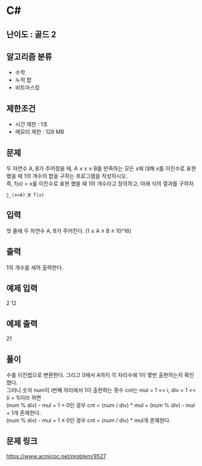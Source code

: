 # C#

## 난이도 : 골드 2

## 알고리즘 분류
  - 수학
  - 누적 합
  - 비트마스킹

## 제한조건
  - 시간 제한 : 1초
  - 메모리 제한 : 128 MB

## 문제
두 자연수 A, B가 주어졌을 때, A ≤ x ≤ B를 만족하는 모든 x에 대해 x를 이진수로 표현했을 때 1의 개수의 합을 구하는 프로그램을 작성하시오.<br/>
즉, f(x) = x를 이진수로 표현 했을 때 1의 개수라고 정의하고, 아래 식의 결과를 구하자.<br/>

	∑_(x=A)_B f(x)



## 입력
첫 줄에 두 자연수 A, B가 주어진다. (1 ≤ A ≤ B ≤ 10^16)<br/>


## 출력
1의 개수를 세어 출력한다.<br/>


## 예제 입력
2 12<br/>

## 예제 출력
21<br/>


## 풀이
수를 이진법으로 변환한다. 그리고 0에서 A까지 각 자리수에 1이 몇번 출현하는지 확인했다.<br/>
그러니 숫자 num이 i번째 자리에서 1이 출현하는 횟수 cnt는 mul = 1 << i, div = 1 << (i + 1)이라 하면<br/>
(num % div) - mul + 1 > 0인 경우 cnt = (num / div) * mul + (num % div) - mul + 1개 존재한다.<br/>
(num % div) - mul + 1 ≤ 0인 경우 cnt = (num / div) * mul개 존재한다.<br/>


## 문제 링크
https://www.acmicpc.net/problem/9527